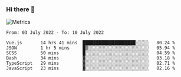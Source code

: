 ### Hi there 👋

![Metrics](https://github.com/radoapx/radoapx/blob/main/github-metrics.svg)

<!--START_SECTION:waka-->

```text
From: 03 July 2022 - To: 10 July 2022

Vue.js       14 hrs 41 mins  ████████████████████░░░░░   80.24 %
JSON         1 hr 5 mins     █▒░░░░░░░░░░░░░░░░░░░░░░░   05.94 %
SCSS         50 mins         █░░░░░░░░░░░░░░░░░░░░░░░░   04.59 %
Bash         34 mins         ▓░░░░░░░░░░░░░░░░░░░░░░░░   03.18 %
TypeScript   29 mins         ▓░░░░░░░░░░░░░░░░░░░░░░░░   02.71 %
JavaScript   23 mins         ▓░░░░░░░░░░░░░░░░░░░░░░░░   02.16 %
```

<!--END_SECTION:waka-->

<!--
**radoapx/radoapx** is a ✨ _special_ ✨ repository because its `README.md` (this file) appears on your GitHub profile.

Here are some ideas to get you started:

- 🔭 I’m currently working on ...
- 🌱 I’m currently learning ...
- 👯 I’m looking to collaborate on ...
- 🤔 I’m looking for help with ...
- 💬 Ask me about ...
- 📫 How to reach me: ...
- 😄 Pronouns: ...
- ⚡ Fun fact: ...
-->
